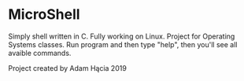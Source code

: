 # MicroShell

Simply shell written in C. Fully working on Linux. Project for Operating Systems classes. Run program and then type "help", then you'll see all avaible commands.

Project created by Adam Hącia 2019
